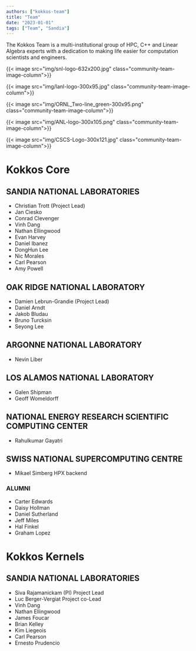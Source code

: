```yaml
---
authors: ["kokkos-team"]
title: "Team"
date: "2023-01-01"
tags: ["Team", "Sandia"]
---
```


The Kokkos Team is a multi-institutional group of HPC, C++ and Linear Algebra experts with a dedication to making life easier for computation scientists and engineers.

{{< image src="img/snl-logo-632x200.jpg" class="community-team-image-column">}}

{{< image src="img/lanl-logo-300x95.jpg" class="community-team-image-column">}}

{{< image src="img/ORNL_Two-line_green-300x95.png" class="community-team-image-column">}}

{{< image src="img/ANL-logo-300x105.png" class="community-team-image-column">}}

{{< image src="img/CSCS-Logo-300x121.jpg" class="community-team-image-column">}}

# Kokkos Core

## SANDIA NATIONAL LABORATORIES

- Christian Trott (Project Lead)
- Jan Ciesko
- Conrad Clevenger
- Vinh Dang
- Nathan Ellingwood
- Evan Harvey
- Daniel Ibanez
- DongHun Lee
- Nic Morales
- Carl Pearson
- Amy Powell

## OAK RIDGE NATIONAL LABORATORY
- Damien Lebrun-Grandie (Project Lead)
- Daniel Arndt
- Jakob Bludau
- Bruno Turcksin
- Seyong Lee

## ARGONNE NATIONAL LABORATORY

- Nevin Liber

## LOS ALAMOS NATIONAL LABORATORY

- Galen Shipman
- Geoff Womeldorff

## NATIONAL ENERGY RESEARCH SCIENTIFIC COMPUTING CENTER

- Rahulkumar Gayatri

## SWISS NATIONAL SUPERCOMPUTING CENTRE

- Mikael Simberg HPX backend

### ALUMNI

- Carter Edwards
- Daisy Hollman
- Daniel Sutherland
- Jeff Miles
- Hal Finkel
- Graham Lopez

# Kokkos Kernels

## SANDIA NATIONAL LABORATORIES

- Siva Rajamanickam (PI) Project Lead
- Luc Berger-Vergiat Project co-Lead
- Vinh Dang
- Nathan Ellingwood
- James Foucar
- Brian Kelley
- Kim Liegeois
- Carl Pearson
- Ernesto Prudencio


<style>

    /* Align horizontally /community/team's image */
    .community-team-image-column {
        float: left;
        width: 20%; /* 100% / 5 figures = 20% */
    }

</style>